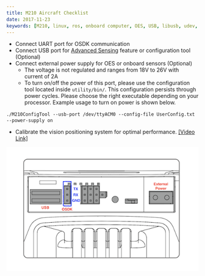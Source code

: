 ```yaml
---
title: M210 Aircraft Checklist
date: 2017-11-23
keywords: [M210, linux, ros, onboard computer, OES, USB, libusb, udev, configuration]
---
```



* Connect UART port for OSDK communication
* Connect USB port for [Advanced Sensing](../guides/component-guide-advanced-sensing-stereo-camera.html)  feature or configuration tool (Optional)
* Connect external power supply for OES or onboard sensors (Optional)
  * The voltage is not regulated and ranges from 18V to 26V with current of 2A
  * To turn on/off the power of this port, please use the configuration tool located inside `utility/bin/`. This configuration persists through power cycles. Please choose the right executable depending on your processor. Example usage to turn on power is shown below.

````
./M210ConfigTool --usb-port /dev/ttyACM0 --config-file UserConfig.txt --power-supply on
````

* Calibrate the vision positioning system for optimal performance. <a href="https://www.youtube.com/watch?v=mYSqz7R5zwI" target="_blank">[Video Link]</a>


![m210_expansion_port](../../images/hardwaresetup/m210_expansion_port_text.png)

  
